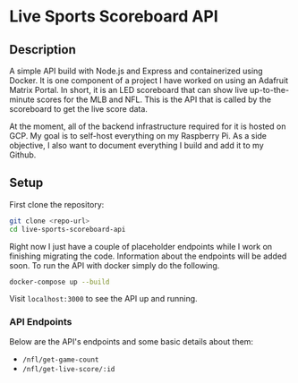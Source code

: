 # Live Sports Scoreboard API

## Description
A simple API build with Node.js and Express and containerized using Docker. It is one component of a project I have worked on using an Adafruit Matrix Portal. In short, it is an LED scoreboard that can show live up-to-the-minute scores for the MLB and NFL. This is the API that is called by the scoreboard to get the live score data.

At the moment, all of the backend infrastructure required for it is hosted on GCP. My goal is to self-host everything on my Raspberry Pi. As a side objective, I also want to document everything I build and add it to my Github.

## Setup

First clone the repository:

```bash
git clone <repo-url>
cd live-sports-scoreboard-api
```

Right now I just have a couple of placeholder endpoints while I work on finishing migrating the code. Information about the endpoints will be added soon. To run the API with docker simply do the following.

```bash
docker-compose up --build
```

Visit `localhost:3000` to see the API up and running.

### API Endpoints
Below are the API's endpoints and some basic details about them:

- `/nfl/get-game-count`
- `/nfl/get-live-score/:id`
